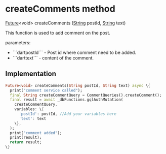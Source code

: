


# createComments method








[Future](https://api.flutter.dev/flutter/dart-async/Future-class.html)&lt;void> createComments
([String](https://api.flutter.dev/flutter/dart-core/String-class.html) postId, [String](https://api.flutter.dev/flutter/dart-core/String-class.html) text)





<p>This function is used to add comment on the post.</p>
<p>parameters:</p>
<ul>
<li>```dartpostId``` - Post id where comment need to be added.</li>
<li>```darttext``` - content of the comment.</li>
</ul>



## Implementation

```dart
Future<void> createComments(String postId, String text) async \{
  print("comment service called");
  final String createCommentQuery = CommentQueries().createComment();
  final result = await _dbFunctions.gqlAuthMutation(
    createCommentQuery,
    variables: \{
      'postId': postId, //Add your variables here
      'text': text
    \},
  );
  print("comment added");
  print(result);
  return result;
\}
```







